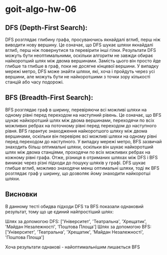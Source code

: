# goit-algo-hw-06

## DFS (Depth-First Search):

DFS розглядає глибину графа, просуваючись якнайдалі вглиб, перш ніж виводити нову вершину. Це означає, що DFS шукає шляхи якнайдалі вглиб, перш ніж повернутися та перевірити інші гілки.
Результати DFS можуть бути неоптимальними, оскільки алгоритм не завжди обирає найкоротший шлях між двома вершинами. Замість цього він просто йде глибше та глибше в граф, поки не досягне кінцевої вершини.
У випадку мережі метро, DFS може знайти шляхи, які, хоча і пройдуть через усі вершини, але можуть бути не найкоротшими з точки зору кількості станцій або часу подорожі.

## BFS (Breadth-First Search):

BFS розглядає граф в ширину, перевіряючи всі можливі шляхи на одному рівні перед переходом на наступний рівень. Це означає, що BFS шукає найкоротший шлях між двома вершинами, переходячи по всіх можливих ребрах на поточному рівні перед переходом до наступного рівня.
BFS гарантує знаходження найкоротшого шляху між двома вершинами, оскільки він перевіряє всі можливі шляхи на одному рівні перед переходом до наступного.
У випадку мережі метро, BFS зазвичай знаходить більш оптимальні шляхи, оскільки він шукає найкоротший шлях між двома станціями, проходячи по всіх можливих ребрах на кожному рівні графа.
Отже, різниця в отриманих шляхах між DFS і BFS виникає через різні підходи до пошуку шляхів у графі. DFS шукає глибше вглиб, можливо знаходячи менш оптимальні шляхи, тоді як BFS розглядає граф у ширину, що дозволяє йому знаходити найкоротші шляхи.

## Висновки 

В данному тесті обидва підходи DFS та BFS показали однаковий результат, тому що це єдиний найпростіший шлях:

Шлях за допомогою DFS: ['Університет', 'Театральна', 'Хрещатик', 'Майдан Незалежності', 'Поштова Площа']
Шлях за допомогою BFS: ['Університет', 'Театральна', 'Хрещатик', 'Майдан Незалежності', 'Поштова Площа']

Хоча результати однакові - найоптимальнішим лишається BFS 